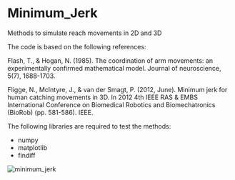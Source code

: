 # Minimum_Jerk
 Methods to simulate reach movements in 2D and 3D

The code is based on the following references:

Flash, T., & Hogan, N. (1985). The coordination of arm movements: an experimentally confirmed mathematical model. Journal of neuroscience, 5(7), 1688-1703.

Fligge, N., McIntyre, J., & van der Smagt, P. (2012, June). Minimum jerk for human catching movements in 3D. In 2012 4th IEEE RAS & EMBS International Conference on Biomedical Robotics and Biomechatronics (BioRob) (pp. 581-586). IEEE.

The following libraries are required to test the methods:

- numpy
- matplotlib
- findiff

![minimum_jerk](https://github.com/Mario-Zarco/Minimum_Jerk/assets/173017196/4d0647e9-ecb4-4322-a4f4-962e066ea3f8)
